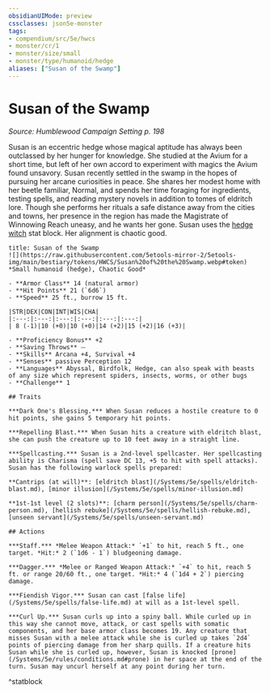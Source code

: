 ```yaml
---
obsidianUIMode: preview
cssclasses: json5e-monster
tags:
- compendium/src/5e/hwcs
- monster/cr/1
- monster/size/small
- monster/type/humanoid/hedge
aliases: ["Susan of the Swamp"]
---
```

# Susan of the Swamp
*Source: Humblewood Campaign Setting p. 198*  

Susan is an eccentric hedge whose magical aptitude has always been outclassed by her hunger for knowledge. She studied at the Avium for a short time, but left of her own accord to experiment with magics the Avium found unsavory. Susan recently settled in the swamp in the hopes of pursuing her arcane curiosities in peace. She shares her modest home with her beetle familiar, Normal, and spends her time foraging for ingredients, testing spells, and reading mystery novels in addition to tomes of eldritch lore. Though she performs her rituals a safe distance away from the cities and towns, her presence in the region has made the Magistrate of Winnowing Reach uneasy, and he wants her gone. Susan uses the [hedge witch](/Systems/5e/bestiary/humanoid/hedge-witch-hwcs.md) stat block. Her alignment is chaotic good.

```ad-statblock
title: Susan of the Swamp
![](https://raw.githubusercontent.com/5etools-mirror-2/5etools-img/main/bestiary/tokens/HWCS/Susan%20of%20the%20Swamp.webp#token)
*Small humanoid (hedge), Chaotic Good*

- **Armor Class** 14 (natural armor)
- **Hit Points** 21 (`6d6`)
- **Speed** 25 ft., burrow 15 ft.

|STR|DEX|CON|INT|WIS|CHA|
|:---:|:---:|:---:|:---:|:---:|:---:|
| 8 (-1)|10 (+0)|10 (+0)|14 (+2)|15 (+2)|16 (+3)|

- **Proficiency Bonus** +2
- **Saving Throws** ⏤
- **Skills** Arcana +4, Survival +4
- **Senses** passive Perception 12
- **Languages** Abyssal, Birdfolk, Hedge, can also speak with beasts of any size which represent spiders, insects, worms, or other bugs
- **Challenge** 1

## Traits

***Dark One's Blessing.*** When Susan reduces a hostile creature to 0 hit points, she gains 5 temporary hit points.

***Repelling Blast.*** When Susan hits a creature with eldritch blast, she can push the creature up to 10 feet away in a straight line.

***Spellcasting.*** Susan is a 2nd-level spellcaster. Her spellcasting ability is Charisma (spell save DC 13, +5 to hit with spell attacks). Susan has the following warlock spells prepared:

**Cantrips (at will)**: [eldritch blast](/Systems/5e/spells/eldritch-blast.md), [minor illusion](/Systems/5e/spells/minor-illusion.md)

**1st-1st level (2 slots)**: [charm person](/Systems/5e/spells/charm-person.md), [hellish rebuke](/Systems/5e/spells/hellish-rebuke.md), [unseen servant](/Systems/5e/spells/unseen-servant.md)

## Actions

***Staff.*** *Melee Weapon Attack:* `+1` to hit, reach 5 ft., one target. *Hit:* 2 (`1d6 - 1`) bludgeoning damage.

***Dagger.*** *Melee or Ranged Weapon Attack:* `+4` to hit, reach 5 ft. or range 20/60 ft., one target. *Hit:* 4 (`1d4 + 2`) piercing damage.

***Fiendish Vigor.*** Susan can cast [false life](/Systems/5e/spells/false-life.md) at will as a 1st-level spell.

***Curl Up.*** Susan curls up into a spiny ball. While curled up in this way she cannot move, attack, or cast spells with somatic components, and her base armor class becomes 19. Any creature that misses Susan with a melee attack while she is curled up takes `2d4` points of piercing damage from her sharp quills. If a creature hits Susan while she is curled up, however, Susan is knocked [prone](/Systems/5e/rules/conditions.md#prone) in her space at the end of the turn. Susan may uncurl herself at any point during her turn.
```
^statblock